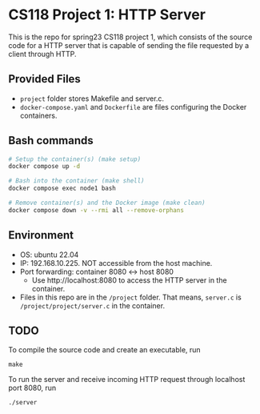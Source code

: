 # CS118 Project 1: HTTP Server

This is the repo for spring23 CS118 project 1, which consists of the source code for a HTTP server that is capable of sending the file requested by a client through HTTP.

## Provided Files

- `project` folder stores Makefile and server.c.
- `docker-compose.yaml` and `Dockerfile` are files configuring the Docker containers.

## Bash commands

```bash
# Setup the container(s) (make setup)
docker compose up -d

# Bash into the container (make shell)
docker compose exec node1 bash

# Remove container(s) and the Docker image (make clean)
docker compose down -v --rmi all --remove-orphans
```

## Environment

- OS: ubuntu 22.04
- IP: 192.168.10.225. NOT accessible from the host machine.
- Port forwarding: container 8080 <-> host 8080
  - Use http://localhost:8080 to access the HTTP server in the container.
- Files in this repo are in the `/project` folder. That means, `server.c` is `/project/project/server.c` in the container.

## TODO
To compile the source code and create an executable, run

`make`

To run the server and receive incoming HTTP request through localhost port 8080, run

`./server`